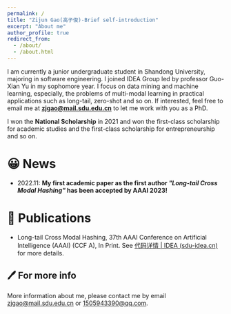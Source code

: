 ```yaml
---
permalink: /
title: "Zijun Gao(高子俊)-Brief self-introduction"
excerpt: "About me"
author_profile: true
redirect_from: 
  - /about/
  - /about.html
---
```


I am currently a junior undergraduate student in Shandong University, majoring in software engineering. I joined IDEA Group led by professor Guo-Xian Yu in my sophomore year. I focus on data mining and machine learning, especially, the problems of multi-modal learning in practical applications such as long-tail, zero-shot and so on. If interested, feel free to email me at **zjgao@mail.sdu.edu.cn** to let me work with you as a PhD.

I won the **National Scholarship** in 2021 and won the first-class scholarship for academic studies and the first-class scholarship for entrepreneurship and so on.

:grinning: News
======
- 2022.11: **My first academic paper as the first author *"Long-tail Cross Modal Hashing"* has been accepted by AAAI 2023!**

:book: Publications
======
- Long-tail Cross Modal Hashing, 37th AAAI Conference on Artificial Intelligence (AAAI) (CCF A), In Print. See [代码详情 | IDEA (sdu-idea.cn)](https://www.sdu-idea.cn/codes.php?name=LtCMH) for more details.

:pen: For more info
------
More information about me, please contact me by email zjgao@mail.sdu.edu.cn or 1505943390@qq.com.

